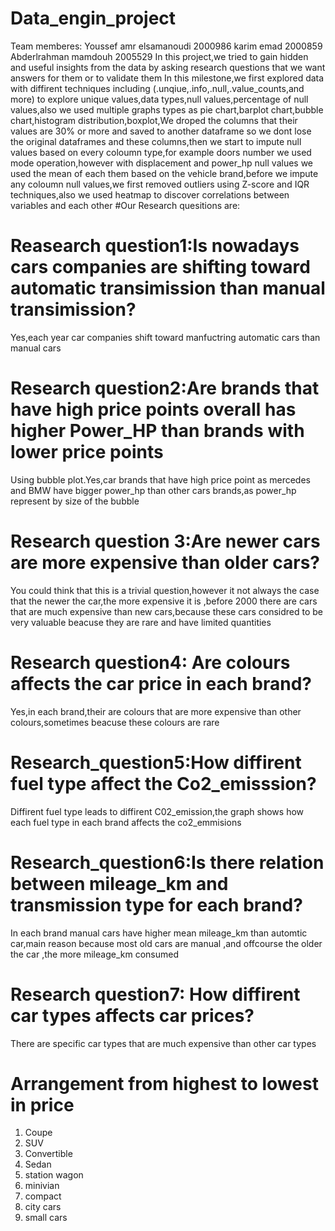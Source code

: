# Data_engin_project
Team memberes:
Youssef amr elsamanoudi 2000986
karim emad 2000859
Abderlrahman mamdouh 2005529
In this project,we tried to gain hidden and useful insights from the data by asking research questions that we want answers for them or to validate them
In this milestone,we first explored data with diffirent techniques including (.unqiue,.info,.null,.value_counts,and more) to explore unique values,data types,null values,percentage of null values,also we used multiple graphs types as pie chart,barplot chart,bubble chart,histogram distribution,boxplot,We droped the columns that their values are 30% or more and saved to another dataframe so we dont lose the original dataframes and these columns,then
we start to impute null values based on every coloumn type,for example doors number we used mode operation,however with displacement and power_hp null values
we used the mean of each them based on the vehicle brand,before we impute any coloumn null values,we first removed outliers using Z-score and IQR techniques,also we used heatmap to discover correlations between variables and each other
#Our Research quesitions are:
# Reasearch question1:Is nowadays cars companies are shifting toward automatic transimission than manual transimission?
Yes,each year car companies shift toward manfuctring automatic cars than manual cars
# Research question2:Are brands that have high price points overall has higher Power_HP than brands with lower price points
Using bubble plot.Yes,car brands that have high price point as mercedes and BMW have bigger power_hp than other cars brands,as power_hp represent by size of the bubble
# Research question 3:Are newer cars are more expensive than older cars?
You could think that this is a trivial question,however it not always the case that the newer the car,the more expensive it is ,before 2000 there are cars
that are much expensive than new cars,because these cars considred to be very valuable beacuse they are rare and have limited quantities
# Research question4: Are colours affects the car price in each brand?
Yes,in each brand,their are colours that are more expensive than other colours,sometimes beacuse these colours are rare
# Research_question5:How diffirent fuel type affect the Co2_emisssion?
Diffirent fuel type leads to diffirent C02_emission,the graph shows how each fuel type in each brand affects the co2_emmisions
# Research_question6:Is there relation between mileage_km and transmission type for each brand?
In each brand manual cars have higher mean mileage_km than automtic car,main reason because most old cars are manual ,and offcourse the older the car ,the more mileage_km consumed
# Research question7: How diffirent car types affects car prices?
There are specific car types that are much expensive than other car types
# Arrangement from highest to lowest in price
1. Coupe
2. SUV
3. Convertible
4. Sedan
5. station wagon
6. minivian
7. compact
8. city cars
9. small cars
